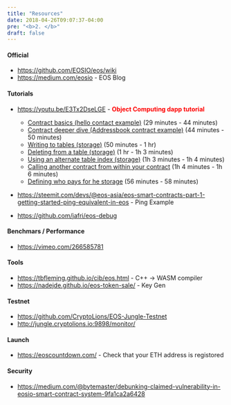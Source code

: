 ```yaml
---
title: "Resources"
date: 2018-04-26T09:07:37-04:00
pre: "<b>2. </b>"
draft: false
---
```


#### Official
* https://github.com/EOSIO/eos/wiki
* https://medium.com/eosio - EOS Blog

#### Tutorials

* https://youtu.be/E3Tx2DseLGE - <b><font color=red>Object Computing dapp tutorial</font></b>

	* [Contract basics (hello contact example)](https://youtu.be/E3Tx2DseLGE?t=29m) (29 minutes - 44 minutes)
	* [Contract deeper dive (Addressbook contract example)](https://youtu.be/E3Tx2DseLGE?t=44m13s)  (44 minutes - 50 minutes)
	* [Writing to tables (storage)](https://youtu.be/E3Tx2DseLGE?t=50m27s)  (50 minutes - 1 hr)
	* [Deleting from a table (storage)](https://youtu.be/E3Tx2DseLGE?t=1h00m00s)  (1 hr - 1h 3 minutes)
	* [Using an alternate table index (storage)](https://youtu.be/E3Tx2DseLGE?t=1h03m00s)  (1h 3 minutes - 1h 4 minutes)
	* [Calling another contract from within your contract](https://youtu.be/E3Tx2DseLGE?t=1h03m50s)  (1h 4 minutes - 1h 6 minutes)
	* [Defining who pays for he storage](https://youtu.be/E3Tx2DseLGE?t=56m36s)  (56 minutes - 58 minutes)

* https://steemit.com/devs/@eos-asia/eos-smart-contracts-part-1-getting-started-ping-equivalent-in-eos - Ping Example
* https://github.com/jafri/eos-debug

#### Benchmars / Performance
* https://vimeo.com/266585781

#### Tools
* https://tbfleming.github.io/cib/eos.html  - C++ -> WASM compiler
* https://nadejde.github.io/eos-token-sale/ - Key Gen

#### Testnet
* https://github.com/CryptoLions/EOS-Jungle-Testnet
* http://jungle.cryptolions.io:9898/monitor/

#### Launch 
* https://eoscountdown.com/ - Check that your ETH address is registored

#### Security
* https://medium.com/@bytemaster/debunking-claimed-vulnerability-in-eosio-smart-contract-system-9fa1ca2a6428
